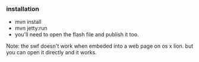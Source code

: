 ### installation
* mvn install
* mvn jetty:run
* you'll need to open the flash file and publish it too.

Note: the swf doesn't work when embeded into a web page on os x lion. but you can open it directly and it works.